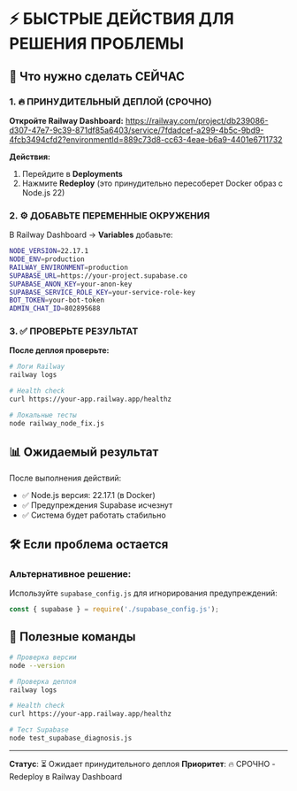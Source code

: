 # ⚡ БЫСТРЫЕ ДЕЙСТВИЯ ДЛЯ РЕШЕНИЯ ПРОБЛЕМЫ

## 🎯 Что нужно сделать СЕЙЧАС

### 1. 🔥 ПРИНУДИТЕЛЬНЫЙ ДЕПЛОЙ (СРОЧНО)

**Откройте Railway Dashboard:**
https://railway.com/project/db239086-d307-47e7-9c39-871df85a6403/service/7fdadcef-a299-4b5c-9bd9-4fcb3494cfd2?environmentId=889c73d8-cc63-4eae-b6a9-4401e6711732

**Действия:**
1. Перейдите в **Deployments**
2. Нажмите **Redeploy** (это принудительно пересоберет Docker образ с Node.js 22)

### 2. ⚙️ ДОБАВЬТЕ ПЕРЕМЕННЫЕ ОКРУЖЕНИЯ

В Railway Dashboard → **Variables** добавьте:
```bash
NODE_VERSION=22.17.1
NODE_ENV=production
RAILWAY_ENVIRONMENT=production
SUPABASE_URL=https://your-project.supabase.co
SUPABASE_ANON_KEY=your-anon-key
SUPABASE_SERVICE_ROLE_KEY=your-service-role-key
BOT_TOKEN=your-bot-token
ADMIN_CHAT_ID=802895688
```

### 3. ✅ ПРОВЕРЬТЕ РЕЗУЛЬТАТ

**После деплоя проверьте:**
```bash
# Логи Railway
railway logs

# Health check
curl https://your-app.railway.app/healthz

# Локальные тесты
node railway_node_fix.js
```

## 📊 Ожидаемый результат

После выполнения действий:
- ✅ Node.js версия: 22.17.1 (в Docker)
- ✅ Предупреждения Supabase исчезнут
- ✅ Система будет работать стабильно

## 🛠️ Если проблема остается

### Альтернативное решение:
Используйте `supabase_config.js` для игнорирования предупреждений:
```javascript
const { supabase } = require('./supabase_config.js');
```

## 📝 Полезные команды

```bash
# Проверка версии
node --version

# Проверка деплоя
railway logs

# Health check
curl https://your-app.railway.app/healthz

# Тест Supabase
node test_supabase_diagnosis.js
```

---

**Статус**: ⏳ Ожидает принудительного деплоя
**Приоритет**: 🔥 СРОЧНО - Redeploy в Railway Dashboard 